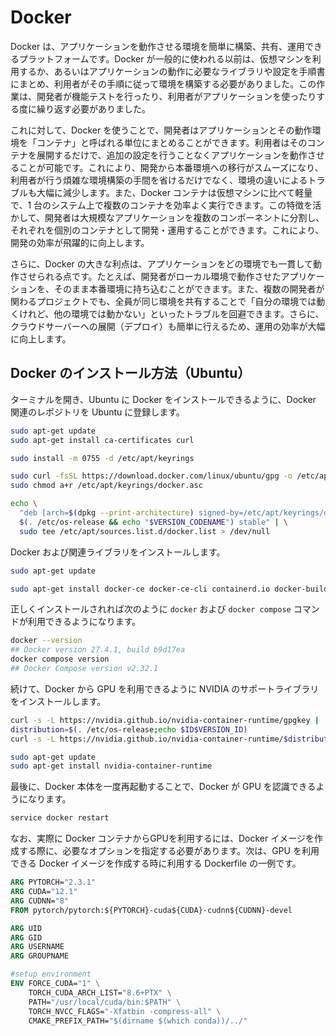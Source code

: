# Docker

Docker は、アプリケーションを動作させる環境を簡単に構築、共有、運用できるプラットフォームです。Docker が一般的に使われる以前は、仮想マシンを利用するか、あるいはアプリケーションの動作に必要なライブラリや設定を手順書にまとめ、利用者がその手順に従って環境を構築する必要がありました。この作業は、開発者が機能テストを行ったり、利用者がアプリケーションを使ったりする度に繰り返す必要がありました。

これに対して、Docker を使うことで、開発者はアプリケーションとその動作環境を「コンテナ」と呼ばれる単位にまとめることができます。利用者はそのコンテナを展開するだけで、追加の設定を行うことなくアプリケーションを動作させることが可能です。これにより、開発から本番環境への移行がスムーズになり、利用者が行う煩雑な環境構築の手間を省けるだけでなく、環境の違いによるトラブルも大幅に減少します。また、Docker コンテナは仮想マシンに比べて軽量で、1 台のシステム上で複数のコンテナを効率よく実行できます。この特徴を活かして、開発者は大規模なアプリケーションを複数のコンポーネントに分割し、それぞれを個別のコンテナとして開発・運用することができます。これにより、開発の効率が飛躍的に向上します。

さらに、Docker の大きな利点は、アプリケーションをどの環境でも一貫して動作させられる点です。たとえば、開発者がローカル環境で動作させたアプリケーションを、そのまま本番環境に持ち込むことができます。また、複数の開発者が関わるプロジェクトでも、全員が同じ環境を共有することで「自分の環境では動くけれど、他の環境では動かない」といったトラブルを回避できます。さらに、クラウドサーバーへの展開（デプロイ）も簡単に行えるため、運用の効率が大幅に向上します。


## Docker のインストール方法（Ubuntu）

ターミナルを開き、Ubuntu に Docker をインストールできるように、Docker 関連のレポジトリを Ubuntu に登録します。

```bash
sudo apt-get update
sudo apt-get install ca-certificates curl

sudo install -m 0755 -d /etc/apt/keyrings

sudo curl -fsSL https://download.docker.com/linux/ubuntu/gpg -o /etc/apt/keyrings/docker.asc
sudo chmod a+r /etc/apt/keyrings/docker.asc

echo \
  "deb [arch=$(dpkg --print-architecture) signed-by=/etc/apt/keyrings/docker.asc] https://download.docker.com/linux/ubuntu \
  $(. /etc/os-release && echo "$VERSION_CODENAME") stable" | \
  sudo tee /etc/apt/sources.list.d/docker.list > /dev/null
```

Docker および関連ライブラリをインストールします。


```bash
sudo apt-get update

sudo apt-get install docker-ce docker-ce-cli containerd.io docker-buildx-plugin docker-compose-plugin
```

正しくインストールされれば次のように `docker` および `docker compose` コマンドが利用できるようになります。

```bash
docker --version
## Docker version 27.4.1, build b9d17ea
docker compose version
## Docker Compose version v2.32.1
```

続けて、Docker から GPU を利用できるように NVIDIA のサポートライブラリをインストールします。

```bash
curl -s -L https://nvidia.github.io/nvidia-container-runtime/gpgkey |   sudo apt-key add -
distribution=$(. /etc/os-release;echo $ID$VERSION_ID)
curl -s -L https://nvidia.github.io/nvidia-container-runtime/$distribution/nvidia-container-runtime.list |   sudo tee /etc/apt/sources.list.d/nvidia-container-runtime.list

sudo apt-get update
sudo apt-get install nvidia-container-runtime
```

最後に、Docker 本体を一度再起動することで、Docker が GPU を認識できるようになります。

```bash
service docker restart
```

なお、実際に Docker コンテナからGPUを利用するには、Docker イメージを作成する際に、必要なオプションを指定する必要があります。次は、GPU を利用できる Docker イメージを作成する時に利用する Dockerfile の一例です。

```dockerfile
ARG PYTORCH="2.3.1"
ARG CUDA="12.1"
ARG CUDNN="8"
FROM pytorch/pytorch:${PYTORCH}-cuda${CUDA}-cudnn${CUDNN}-devel

ARG UID
ARG GID
ARG USERNAME
ARG GROUPNAME

#setup environment
ENV FORCE_CUDA="1" \
    TORCH_CUDA_ARCH_LIST="8.6+PTX" \
    PATH="/usr/local/cuda/bin:$PATH" \
    TORCH_NVCC_FLAGS="-Xfatbin -compress-all" \
    CMAKE_PREFIX_PATH="$(dirname $(which conda))/../"
```


